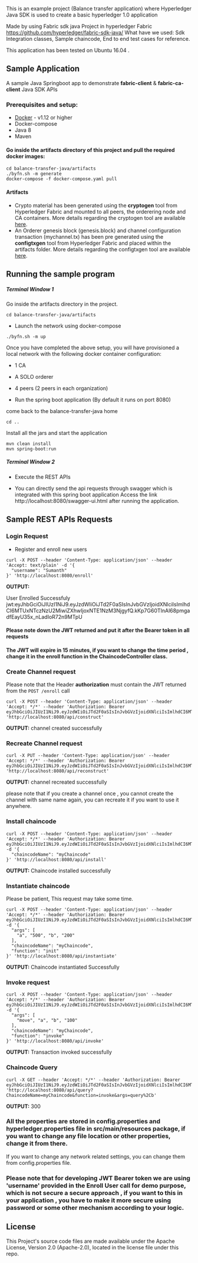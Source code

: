 This is an example project (Balance transfer application) where Hyperledger Java SDK is used to create a basic hyperledger 1.0 application

Made by using Fabric sdk java Project in hyperledger Fabric
  https://github.com/hyperledger/fabric-sdk-java/
  What have we used:
   Sdk Integration classes, 
   Sample chaincode, 
   End to end test cases for reference.
   
   This application has been tested on Ubuntu 16.04 .
## Sample Application

A sample Java Springboot app to demonstrate **__fabric-client__** & **__fabric-ca-client__** Java SDK APIs

### Prerequisites and setup:

* [Docker](https://www.docker.com/products/overview) - v1.12 or higher
* Docker-compose
* Java 8
* Maven


#### Go inside the artifacts directory of this project and pull the required docker images:
```
cd balance-transfer-java/artifacts
./byfn.sh -m generate
docker-compose -f docker-compose.yaml pull
```


#### Artifacts
* Crypto material has been generated using the **cryptogen** tool from Hyperledger Fabric and mounted to all peers, the orderering node and CA containers. More details regarding the cryptogen tool are available [here](http://hyperledger-fabric.readthedocs.io/en/latest/build_network.html#crypto-generator).
* An Orderer genesis block (genesis.block) and channel configuration transaction (mychannel.tx) has been pre generated using the **configtxgen** tool from Hyperledger Fabric and placed within the artifacts folder. More details regarding the configtxgen tool are available [here](http://hyperledger-fabric.readthedocs.io/en/latest/build_network.html#configuration-transaction-generator).

## Running the sample program


##### Terminal Window 1

Go inside the artifacts directory in the project.

```
cd balance-transfer-java/artifacts
```

* Launch the network using docker-compose

```
./byfn.sh -m up
```

Once you have completed the above setup, you will have provisioned a local network with the following docker container configuration:

* 1 CA
* A SOLO orderer
* 4 peers (2 peers in each organization)

* Run the spring boot application (By default it runs on port 8080) 

come back to the balance-transfer-java home

```
cd ..
```

Install all the jars and start the application

```
mvn clean install
mvn spring-boot:run
```

##### Terminal Window 2

* Execute the REST APIs 

* You can directly send the api requests through swagger which is integrated with this spring boot application
  Access the link http://localhost:8080/swagger-ui.html after running the application.



## Sample REST APIs Requests

### Login Request

* Register and enroll new users 

```
curl -X POST --header 'Content-Type: application/json' --header 'Accept: text/plain' -d '{
  "username": "Sumanth"
}' 'http://localhost:8080/enroll'
```

**OUTPUT:**


User  Enrolled Successfuly  jwt:eyJhbGciOiJIUzI1NiJ9.eyJzdWIiOiJTd2F0aSIsInJvbGVzIjoidXNlciIsImlhdCI6MTUxNTczNzU2MiwiZXhwIjoxNTE1NzM3NjgyfQ.kKp7G60TInAl68pmgadfEayU35x_nLadIoR72n9MTpU

#### Please note down the JWT returned and put it after the Bearer token in all requests

#### The JWT will expire in 15 minutes, if you want to change the time period , change it in the enroll function in the ChaincodeController class. 


### Create Channel request

Please note that the Header **authorization** must contain the JWT returned from the `POST /enroll` call

```
curl -X POST --header 'Content-Type: application/json' --header 'Accept: */*' --header 'Authorization: Bearer eyJhbGciOiJIUzI1NiJ9.eyJzdWIiOiJTd2F0aSIsInJvbGVzIjoidXNlciIsImlhdCI6MTUxNTczNzU2MiwiZXhwIjoxNTE1NzM3NjgyfQ.kKp7G60TInAl68pmgadfEayU35x_nLadIoR72n9MTpU' 'http://localhost:8080/api/construct'
```

**OUTPUT:**
channel created successfully




### Recreate Channel request

```
curl -X PUT --header 'Content-Type: application/json' --header 'Accept: */*' --header 'Authorization: Bearer eyJhbGciOiJIUzI1NiJ9.eyJzdWIiOiJTd2F0aSIsInJvbGVzIjoidXNlciIsImlhdCI6MTUxNTczNzU2MiwiZXhwIjoxNTE1NzM3NjgyfQ.kKp7G60TInAl68pmgadfEayU35x_nLadIoR72n9MTpU' 'http://localhost:8080/api/reconstruct'
```
**OUTPUT:**
channel recreated successfully


please note that if you create a channel once , you cannot create the channel with same name  again, you can recreate it if you want to use it anywhere.


### Install chaincode

```
curl -X POST --header 'Content-Type: application/json' --header 'Accept: */*' --header 'Authorization: Bearer eyJhbGciOiJIUzI1NiJ9.eyJzdWIiOiJTd2F0aSIsInJvbGVzIjoidXNlciIsImlhdCI6MTUxNTczNzU2MiwiZXhwIjoxNTE1NzM3NjgyfQ.kKp7G60TInAl68pmgadfEayU35x_nLadIoR72n9MTpU' -d '{
  "chaincodeName": "myChaincode"
}' 'http://localhost:8080/api/install'
```
**OUTPUT:**
Chaincode installed successfully


### Instantiate chaincode

Please be patient, This request may take some time.

```
curl -X POST --header 'Content-Type: application/json' --header 'Accept: */*' --header 'Authorization: Bearer eyJhbGciOiJIUzI1NiJ9.eyJzdWIiOiJTd2F0aSIsInJvbGVzIjoidXNlciIsImlhdCI6MTUxNTczNzU2MiwiZXhwIjoxNTE1NzM3NjgyfQ.kKp7G60TInAl68pmgadfEayU35x_nLadIoR72n9MTpU' -d '{
  "args": [
    "a", "500", "b", "200"
  ],
  "chaincodeName": "myChaincode",
  "function": "init"
}' 'http://localhost:8080/api/instantiate'
```
**OUTPUT:**
Chaincode instantiated Successfully

### Invoke request

```
curl -X POST --header 'Content-Type: application/json' --header 'Accept: */*' --header 'Authorization: Bearer eyJhbGciOiJIUzI1NiJ9.eyJzdWIiOiJTd2F0aSIsInJvbGVzIjoidXNlciIsImlhdCI6MTUxNTczNzU2MiwiZXhwIjoxNTE1NzM3NjgyfQ.kKp7G60TInAl68pmgadfEayU35x_nLadIoR72n9MTpU' -d '{
  "args": [
    "move", "a", "b", "100"
  ],
  "chaincodeName": "myChaincode",
  "function": "invoke"
}' 'http://localhost:8080/api/invoke'
```
**OUTPUT:**
Transaction invoked successfully

### Chaincode Query

```
curl -X GET --header 'Accept: */*' --header 'Authorization: Bearer eyJhbGciOiJIUzI1NiJ9.eyJzdWIiOiJTd2F0aSIsInJvbGVzIjoidXNlciIsImlhdCI6MTUxNTczNzU2MiwiZXhwIjoxNTE1NzM3NjgyfQ.kKp7G60TInAl68pmgadfEayU35x_nLadIoR72n9MTpU' 'http://localhost:8080/api/query?ChaincodeName=myChaincode&function=invoke&args=query%2Cb'
```
**OUTPUT:**
300


### All the properties are stored in config.properties and hyperledger.properties file in  src/main/resources package, if you want to change any file location or other properties, change it from there.
   If you want to change any network related settings, you can change them from config.properties file.


### Please note that for developing JWT Bearer token we are using 'username' provided in the Enroll User call for demo purpose, which is not secure a secure approach , if you want to this in your application , you have to make it more secure using password or some other mechanism according to your logic.

## License

This Project's source code files are made available under the Apache License, Version 2.0 (Apache-2.0), located in the license file under this repo.

